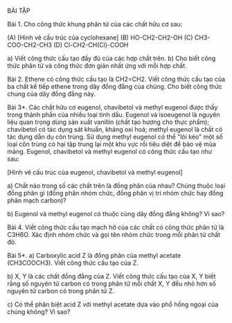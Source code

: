 BÀI TẬP

Bài 1. Cho công thức khung phân tử của các chất hữu cơ sau:

(A) [Hình vẽ cấu trúc của cyclohexane]
(B) HO-CH2-CH2-OH
(C) CH3-COO-CH2-CH3
(D) Cl-CH2-CH(Cl)-COOH

a) Viết công thức cấu tạo đầy đủ của các hợp chất trên.
b) Cho biết công thức phân tử và công thức đơn giản nhất ứng với mỗi hợp chất.

Bài 2. Ethene có công thức cấu tạo là CH2=CH2. Viết công thức cấu tạo của ba chất kế tiếp ethene trong dãy đồng đẳng của chúng. Cho biết công thức chung của dãy đồng đẳng này.

Bài 3*. Các chất hữu cơ eugenol, chavibetol và methyl eugenol được thấy trong thành phần của nhiều loại tinh dầu. Eugenol và isoeugenol là nguyên liệu quan trọng dùng sản xuất vanillin (chất tạo hương cho thực phẩm); chavibetol có tác dụng sát khuẩn, kháng oxi hoá; methyl eugenol là chất có tác dụng dẫn dụ côn trùng. Sử dụng methyl eugenol có thể "lôi kéo" một số loại côn trùng có hại tập trung lại một khu vực rồi tiêu diệt để bảo vệ mùa màng. Eugenol, chavibetol và methyl eugenol có công thức cấu tạo như sau:

[Hình vẽ cấu trúc của eugenol, chavibetol và methyl eugenol]

a) Chất nào trong số các chất trên là đồng phân của nhau? Chúng thuộc loại đồng phân gì (đồng phân nhóm chức, đồng phân vị trí nhóm chức hay đồng phân mạch carbon)?

b) Eugenol và methyl eugenol có thuộc cùng dãy đồng đẳng không? Vì sao?

Bài 4. Viết công thức cấu tạo mạch hở của các chất có công thức phân tử là C3H6O. Xác định nhóm chức và gọi tên nhóm chức trong mỗi phân tử chất đó.

Bài 5*. a) Carboxylic acid Z là đồng phân của methyl acetate (CH3COOCH3). Viết công thức cấu tạo của Z.

b) X, Y là các chất đồng đẳng của Z. Viết công thức cấu tạo của X, Y biết rằng số nguyên tử carbon có trong phân tử mỗi chất X, Y đều nhỏ hơn số nguyên tử carbon có trong phân tử Z.

c) Có thể phân biệt acid Z với methyl acetate dựa vào phổ hồng ngoại của chúng không? Vì sao?